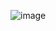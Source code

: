 ![image](https://user-images.githubusercontent.com/117659201/218772533-5cc48881-0749-4bbf-8137-0223dd4abd53.png)
